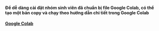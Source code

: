 #### Để dễ dàng cài đặt nhóm sinh viên đã chuẩn bị file Google Colab, có thể tạo một bản copy và chạy theo hướng dẫn chi tiết trong Google Colab

#### [Google Colab](https://colab.research.google.com/drive/1Gr8LymTaAuD9_FFmhZBy-gHit2xPr9VG?usp=sharing)
